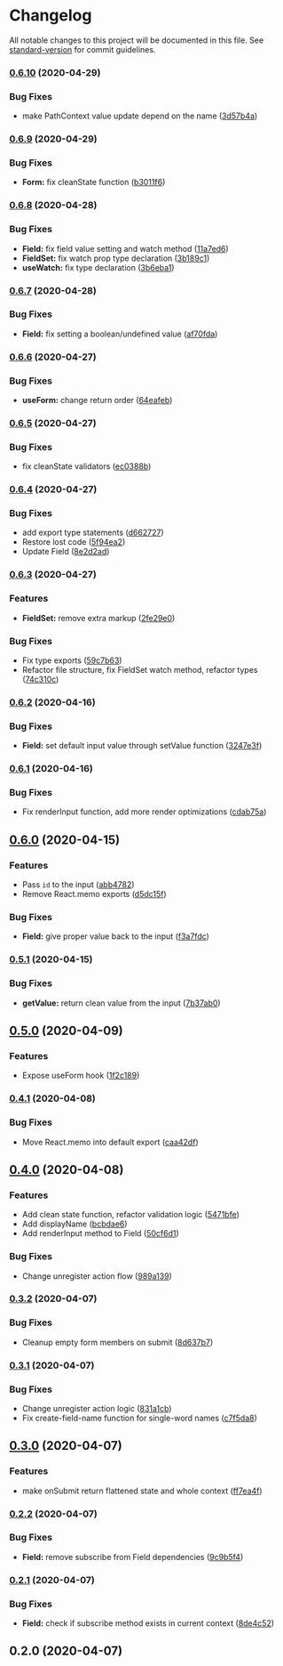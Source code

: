 # Changelog

All notable changes to this project will be documented in this file. See [standard-version](https://github.com/conventional-changelog/standard-version) for commit guidelines.

### [0.6.10](https://github.com/uStudioCompany/formfish/compare/v0.6.9...v0.6.10) (2020-04-29)


### Bug Fixes

* make PathContext value update depend on the name ([3d57b4a](https://github.com/uStudioCompany/formfish/commit/3d57b4a90ca8c2f7402115c8176addefcc882cee))

### [0.6.9](https://github.com/uStudioCompany/formfish/compare/v0.6.8...v0.6.9) (2020-04-29)


### Bug Fixes

* **Form:** fix cleanState function ([b3011f6](https://github.com/uStudioCompany/formfish/commit/b3011f662296bc9a1c77aa9193f3ba719f4aee23))

### [0.6.8](https://github.com/uStudioCompany/formfish/compare/v0.6.7...v0.6.8) (2020-04-28)


### Bug Fixes

* **Field:** fix field value setting and watch method ([11a7ed6](https://github.com/uStudioCompany/formfish/commit/11a7ed60fbd5aac01af140df353449d468d970d4))
* **FieldSet:** fix watch prop type declaration ([3b189c1](https://github.com/uStudioCompany/formfish/commit/3b189c101822f26094b6972c52b42e7183021ae6))
* **useWatch:** fix type declaration ([3b6eba1](https://github.com/uStudioCompany/formfish/commit/3b6eba1aba1768acf425c5caa0fa0207b169bdf9))

### [0.6.7](https://github.com/uStudioCompany/formfish/compare/v0.6.6...v0.6.7) (2020-04-28)


### Bug Fixes

* **Field:** fix setting a boolean/undefined value ([af70fda](https://github.com/uStudioCompany/formfish/commit/af70fda9a8777dd1fd6e57938f4a4299af7c1184))

### [0.6.6](https://github.com/uStudioCompany/formfish/compare/v0.6.5...v0.6.6) (2020-04-27)


### Bug Fixes

* **useForm:** change return order ([64eafeb](https://github.com/uStudioCompany/formfish/commit/64eafebb74a429ef8cd2b64c49c9db9d1c70a6f7))

### [0.6.5](https://github.com/uStudioCompany/formfish/compare/v0.6.4...v0.6.5) (2020-04-27)


### Bug Fixes

* fix cleanState validators ([ec0388b](https://github.com/uStudioCompany/formfish/commit/ec0388b42496a1db569cf1aee733253946e79274))

### [0.6.4](https://github.com/uStudioCompany/formfish/compare/v0.6.3...v0.6.4) (2020-04-27)


### Bug Fixes

* add export type statements ([d662727](https://github.com/uStudioCompany/formfish/commit/d662727a40ad3abd0c09f649d8112964b5e65616))
* Restore lost code ([5f94ea2](https://github.com/uStudioCompany/formfish/commit/5f94ea22508eb5eaa61a0fafbba236007cace8d6))
* Update Field ([8e2d2ad](https://github.com/uStudioCompany/formfish/commit/8e2d2ad430a85c3016fda9c793f13ac4acc92a9f))

### [0.6.3](https://github.com/uStudioCompany/formfish/compare/v0.6.2...v0.6.3) (2020-04-27)


### Features

* **FieldSet:** remove extra markup ([2fe29e0](https://github.com/uStudioCompany/formfish/commit/2fe29e043fba9a0e8eb209886a4c8b1566d8bb4c))


### Bug Fixes

* Fix type exports ([59c7b63](https://github.com/uStudioCompany/formfish/commit/59c7b63151b198a5483e741c5f0c796c6b5e0374))
* Refactor file structure, fix FieldSet watch method, refactor types ([74c310c](https://github.com/uStudioCompany/formfish/commit/74c310c48c218470439c4233ddff845b5bb46d7b))

### [0.6.2](https://github.com/uStudioCompany/formfish/compare/v0.6.1...v0.6.2) (2020-04-16)


### Bug Fixes

* **Field:** set default input value through setValue function ([3247e3f](https://github.com/uStudioCompany/formfish/commit/3247e3f2f3a6ec36ac8fd3baf4529b89a5b8c3ea))

### [0.6.1](https://github.com/uStudioCompany/formfish/compare/v0.6.0...v0.6.1) (2020-04-16)


### Bug Fixes

* Fix renderInput function, add more render optimizations ([cdab75a](https://github.com/uStudioCompany/formfish/commit/cdab75ae55ae4bf11d4844d77b1074a56b610bc3))

## [0.6.0](https://github.com/uStudioCompany/formfish/compare/v0.5.1...v0.6.0) (2020-04-15)


### Features

* Pass `id` to the input ([abb4782](https://github.com/uStudioCompany/formfish/commit/abb478282a1c0a98a3218e0112617e243fd79a98))
* Remove React.memo exports ([d5dc15f](https://github.com/uStudioCompany/formfish/commit/d5dc15ff197369fff57cd4ec016ea19e9bc18251))


### Bug Fixes

* **Field:** give proper value back to the input ([f3a7fdc](https://github.com/uStudioCompany/formfish/commit/f3a7fdc8943a9137d67845af4f61a53450fe4aa5))

### [0.5.1](https://github.com/uStudioCompany/formfish/compare/v0.5.0...v0.5.1) (2020-04-15)


### Bug Fixes

* **getValue:** return clean value from the input ([7b37ab0](https://github.com/uStudioCompany/formfish/commit/7b37ab0417d8fa1e9ef57daaab417fc43e7ff47e))

## [0.5.0](https://github.com/uStudioCompany/formfish/compare/v0.4.1...v0.5.0) (2020-04-09)


### Features

* Expose useForm hook ([1f2c189](https://github.com/uStudioCompany/formfish/commit/1f2c18905a77a0a1a15dc629327bbcc11902f723))

### [0.4.1](https://github.com/uStudioCompany/formfish/compare/v0.4.0...v0.4.1) (2020-04-08)


### Bug Fixes

* Move React.memo into default export ([caa42df](https://github.com/uStudioCompany/formfish/commit/caa42df92b311935b8db66eea29fc82db2d679d5))

## [0.4.0](https://github.com/uStudioCompany/formfish/compare/v0.3.2...v0.4.0) (2020-04-08)


### Features

* Add clean state function, refactor validation logic ([5471bfe](https://github.com/uStudioCompany/formfish/commit/5471bfef5e9f1903a443698a3a308ee6c29ad8e2))
* Add displayName ([bcbdae6](https://github.com/uStudioCompany/formfish/commit/bcbdae636be00cd3ae2090b619aca942fafd404c))
* Add renderInput method to Field ([50cf6d1](https://github.com/uStudioCompany/formfish/commit/50cf6d1459bf618337713cf2a57d2bd201e86e6b))


### Bug Fixes

* Change unregister action flow ([989a139](https://github.com/uStudioCompany/formfish/commit/989a139c7463fbe0a2500add9a40f67580ec17ae))

### [0.3.2](https://github.com/uStudioCompany/formfish/compare/v0.3.1...v0.3.2) (2020-04-07)


### Bug Fixes

* Cleanup empty form members on submit ([8d637b7](https://github.com/uStudioCompany/formfish/commit/8d637b7dbb8d02db4041b8206dbd599615a04a94))

### [0.3.1](https://github.com/uStudioCompany/formfish/compare/v0.3.0...v0.3.1) (2020-04-07)


### Bug Fixes

* Change unregister action logic ([831a1cb](https://github.com/uStudioCompany/formfish/commit/831a1cbe7bb8278c1c2873572dabdc305e8c8eb3))
* Fix create-field-name function for single-word names ([c7f5da8](https://github.com/uStudioCompany/formfish/commit/c7f5da8b134bbc90da1456142782c7647efc3160))

## [0.3.0](https://github.com/uStudioCompany/formfish/compare/v0.2.2...v0.3.0) (2020-04-07)


### Features

* make onSubmit return flattened state and whole context ([ff7ea4f](https://github.com/uStudioCompany/formfish/commit/ff7ea4f59bad6d830cd730afb857a40cf77166ee))

### [0.2.2](https://github.com/uStudioCompany/formfish/compare/v0.2.1...v0.2.2) (2020-04-07)


### Bug Fixes

* **Field:** remove subscribe from Field dependencies ([9c9b5f4](https://github.com/uStudioCompany/formfish/commit/9c9b5f4c6f553f31ec68e338f49cbe2a36ce36df))

### [0.2.1](https://github.com/uStudioCompany/formfish/compare/v0.2.0...v0.2.1) (2020-04-07)


### Bug Fixes

* **Field:** check if subscribe method exists in current context ([8de4c52](https://github.com/uStudioCompany/formfish/commit/8de4c520b1df2e8a2b0e7c3d0df867498eaf9248))

## 0.2.0 (2020-04-07)
